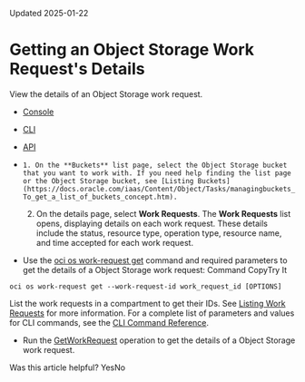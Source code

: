 Updated 2025-01-22
# Getting an Object Storage Work Request's Details
View the details of an Object Storage work request.
  * [Console](https://docs.oracle.com/en-us/iaas/Content/Object/Tasks/get-work-request.htm)
  * [CLI](https://docs.oracle.com/en-us/iaas/Content/Object/Tasks/get-work-request.htm)
  * [API](https://docs.oracle.com/en-us/iaas/Content/Object/Tasks/get-work-request.htm)


  *     1. On the **Buckets** list page, select the Object Storage bucket that you want to work with. If you need help finding the list page or the Object Storage bucket, see [Listing Buckets](https://docs.oracle.com/iaas/Content/Object/Tasks/managingbuckets_topic-To_get_a_list_of_buckets_concept.htm).
    2. On the details page, select **Work Requests**.
The **Work Requests** list opens, displaying details on each work request. These details include the status, resource type, operation type, resource name, and time accepted for each work request.
  * Use the [oci os work-request get](https://docs.oracle.com/iaas/tools/oci-cli/latest/oci_cli_docs/cmdref/os/work-request/get.html) command and required parameters to get the details of a Object Storage work request:
Command
CopyTry It
```
oci os work-request get --work-request-id work_request_id [OPTIONS]
```

List the work requests in a compartment to get their IDs. See [Listing Work Requests](https://docs.oracle.com/en-us/iaas/Content/Object/Tasks/list-work-request.htm#top "View a list of the Object Storage work requests in a Oracle Cloud Infrastructure compartment.") for more information.
For a complete list of parameters and values for CLI commands, see the [CLI Command Reference](https://docs.oracle.com/iaas/tools/oci-cli/latest).
  * Run the [GetWorkRequest](https://docs.oracle.com/iaas/api/#/en/workrequests/latest/WorkRequest/GetWorkRequest) operation to get the details of a Object Storage work request.


Was this article helpful?
YesNo

